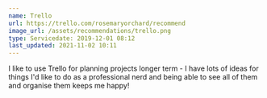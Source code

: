 ```yaml
---
name: Trello
url: https://trello.com/rosemaryorchard/recommend
image_url: /assets/recommendations/trello.png
type: Servicedate: 2019-12-01 08:12
last_updated: 2021-11-02 10:11
---
```

I like to use Trello for  planning projects longer term - I have lots of ideas for things I'd like to do as a professional nerd and being able to see all of them and organise them keeps me happy!
